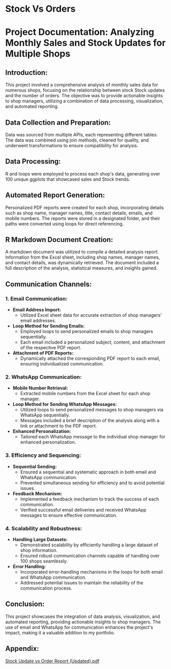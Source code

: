 # Stock Vs Orders

# Project Documentation: Analyzing Monthly Sales and Stock Updates for Multiple Shops

## Introduction:
This project involved a comprehensive analysis of monthly sales data for numerous shops, focusing on the relationship between stock Stock updates and the number of orders. The objective was to provide actionable insights to shop managers, utilizing a combination of data processing, visualization, and automated reporting.

## Data Collection and Preparation:
Data was sourced from multiple APIs, each representing different tables. The data was combined using join methods, cleaned for quality, and underwent transformations to ensure compatibility for analysis.

## Data Processing:
R and loops were employed to process each shop's data, generating over 100 unique ggplots that showcased sales and Stock trends.

## Automated Report Generation:
Personalized PDF reports were created for each shop, incorporating details such as shop name, manager names, title, contact details, emails, and mobile numbers. The reports were stored in a designated folder, and their paths were converted using loops for direct referencing.

## R Markdown Document Creation:
A markdown document was utilized to compile a detailed analysis report. Information from the Excel sheet, including shop names, manager names, and contact details, was dynamically retrieved. The document included a full description of the analysis, statistical measures, and insights gained.

## Communication Channels:

### 1. Email Communication:
   - **Email Address Import:**
     - Utilized Excel sheet data for accurate extraction of shop managers' email addresses.
   - **Loop Method for Sending Emails:**
     - Employed loops to send personalized emails to shop managers sequentially.
     - Each email included a personalized subject, content, and attachment of the respective PDF report.
   - **Attachment of PDF Reports:**
     - Dynamically attached the corresponding PDF report to each email, ensuring individualized communication.

### 2. WhatsApp Communication:
   - **Mobile Number Retrieval:**
     - Extracted mobile numbers from the Excel sheet for each shop manager.
   - **Loop Method for Sending WhatsApp Messages:**
     - Utilized loops to send personalized messages to shop managers via WhatsApp sequentially.
     - Messages included a brief description of the analysis along with a link or attachment to the PDF report.
   - **Enhanced Personalization:**
     - Tailored each WhatsApp message to the individual shop manager for enhanced personalization.

### 3. Efficiency and Sequencing:
   - **Sequential Sending:**
     - Ensured a sequential and systematic approach in both email and WhatsApp communication.
     - Prevented simultaneous sending for efficiency and to avoid potential issues.
   - **Feedback Mechanism:**
     - Implemented a feedback mechanism to track the success of each communication.
     - Verified successful email deliveries and received WhatsApp messages to ensure effective communication.

### 4. Scalability and Robustness:
   - **Handling Large Datasets:**
     - Demonstrated scalability by efficiently handling a large dataset of shop information.
     - Ensured robust communication channels capable of handling over 100 shops seamlessly.
   - **Error Handling:**
     - Incorporated error-handling mechanisms in the loops for both email and WhatsApp communication.
     - Addressed potential issues to maintain the reliability of the communication process.

## Conclusion:
This project showcases the integration of data analysis, visualization, and automated reporting, providing actionable insights to shop managers. The use of email and WhatsApp for communication enhances the project's impact, making it a valuable addition to my portfolio.

## Appendix:

[Stock Update vs Order Report (Updated).pdf](https://github.com/FouadAkhtar/OrdersVsInventory/files/13998705/inventoryStock.Update.vs.Order.Report.Updated.pdf)

